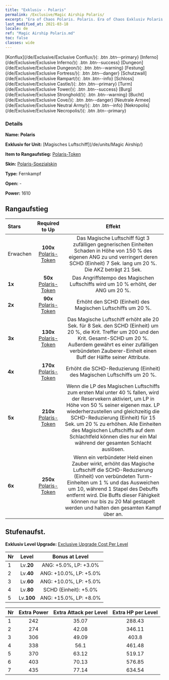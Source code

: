 ```yaml
---
title: "Exklusiv - Polaris"
permalink: /Exclusive/Magic Airship Polaris/
excerpt: "Era of Chaos Polaris. Polaris. Era of Chaos Exklusiv Polaris. Magisches Luftschiff Exklusiv."
last_modified_at: 2021-03-18
locale: de
ref: "Magic Airship Polaris.md"
toc: false
classes: wide
---
```

 [Konflux](/de/Exclusive/Exclusive Conflux/){: .btn .btn--primary} [Inferno](/de/Exclusive/Exclusive Inferno/){: .btn .btn--success} [Dungeon](/de/Exclusive/Exclusive Dungeon/){: .btn .btn--warning} [Festung](/de/Exclusive/Exclusive Fortress/){: .btn .btn--danger} [Schutzwall](/de/Exclusive/Exclusive Rampart/){: .btn .btn--info} [Schloss](/de/Exclusive/Exclusive Castle/){: .btn .btn--primary} [Turm](/de/Exclusive/Exclusive Tower/){: .btn .btn--success} [Burg](/de/Exclusive/Exclusive Stronghold/){: .btn .btn--warning} [Bucht](/de/Exclusive/Exclusive Cove/){: .btn .btn--danger} [Neutrale Armee](/de/Exclusive/Exclusive Neutral Army/){: .btn .btn--info} [Nekropolis](/de/Exclusive/Exclusive Necropolis/){: .btn .btn--primary} 

### Details
 **Name: Polaris** 

 **Exklusiv for Unit:** [Magisches Luftschiff](/de/units/Magic Airship/) 

 **Item to Rangaufstieg:** [Polaris-Token](/de/Items/con_989/)

 **Skin:** [Polaris-Spezialskin](/de/Items/con_657/)

 **Type:** Fernkampf

 **Open:** -

 **Power:** 1610

## Rangaufstieg

  |     Stars    |  Required to Up | Effekt |
  |:-------------|:---------------:|:---------------:|
  |  Erwachen  | **100x** [Polaris-Token](/de/Items/con_989/) | Das Magische Luftschiff fügt 3 zufälligen gegnerischen Einheiten Schaden in Höhe von 150 % des eigenen ANG zu und verringert deren SCHD (Einheit) 7 Sek. lang um 20 %. Die AKZ beträgt 21 Sek. |
  | **1x** <i class="fas fa-star"/> | **50x** [Polaris-Token](/de/Items/con_989/) | Das Angriffstempo des Magischen Luftschiffs wird um 10 % erhöht, der ANG um 20 %. |
  | **2x** <i class="fas fa-star"/> | **90x** [Polaris-Token](/de/Items/con_989/) | Erhöht den SCHD (Einheit) des Magischen Luftschiffs um 20 %. |
  | **3x** <i class="fas fa-star"/> | **130x** [Polaris-Token](/de/Items/con_989/) | Das Magische Luftschiff erhöht alle 20 Sek. für 8 Sek. den SCHD (Einheit) um 20 %, die Krit. Treffer um 200 und den Krit. Gesamt-SCHD um 20 %. Außerdem gewährt es einer zufälligen verbündeten Zauberer-Einheit einen Buff der Hälfte seiner Attribute. |
  | **4x** <i class="fas fa-star"/> | **170x** [Polaris-Token](/de/Items/con_989/) | Erhöht die SCHD-Reduzierung (Einheit) des Magischen Luftschiffs um 20 %. |
  | **5x** <i class="fas fa-star"/> | **210x** [Polaris-Token](/de/Items/con_989/) | Wenn die LP des Magischen Luftschiffs zum ersten Mal unter 40 % fallen, wird der Reservekern aktiviert, um LP in Höhe von 50 % seiner eigenen max. LP wiederherzustellen und gleichzeitig die SCHD-Reduzierung (Einheit) für 15 Sek. um 20 % zu erhöhen. Alle Einheiten des Magischen Luftschiffs auf dem Schlachtfeld können dies nur ein Mal während der gesamten Schlacht auslösen. |
  | **6x** <i class="fas fa-star"/> | **250x** [Polaris-Token](/de/Items/con_989/) | Wenn ein verbündeter Held einen Zauber wirkt, erhöht das Magische Luftschiff die SCHD-Reduzierung (Einheit) von verbündeten Turm-Einheiten um 1 % und das Ausweichen um 10, während 1 Stapel des Debuffs entfernt wird. Die Buffs dieser Fähigkeit können nur bis zu 20 Mal gestapelt werden und halten den gesamten Kampf über an. |


## Stufenaufst.
 **Exklusiv Level Upgrade:** [Exclusive Upgrade Cost Per Level](/Exclusive/ExclusiveUpgradeCostPerLevel/)

  |  Nr  |   Level  | Bonus at Level |
  |:-----|:--------:|:--------------:|
  | 1 | Lv.**20** | ANG: +5.0%, LP: +3.0% |
  | 2 | Lv.**40** | ANG: +10.0%, LP: +5.0% |
  | 3 | Lv.**60** | ANG: +10.0%, LP: +5.0% |
  | 4 | Lv.**80** | SCHD (Einheit): +5.0% |
  | 5 | Lv.**100** | ANG: +15.0%, LP: +8.0% |


  |  Nr  |  Extra Power | Extra Attack per Level | Extra HP per Level |
  |:-----|:--------:|:--------:|:--------:|
  | 1 | 242 | 35.07 | 288.43 |
  | 2 | 274 | 42.08 | 346.11 |
  | 3 | 306 | 49.09 | 403.8 |
  | 4 | 338 | 56.1 | 461.48 |
  | 5 | 370 | 63.12 | 519.17 |
  | 6 | 403 | 70.13 | 576.85 |
  | 7 | 435 | 77.14 | 634.54 |


